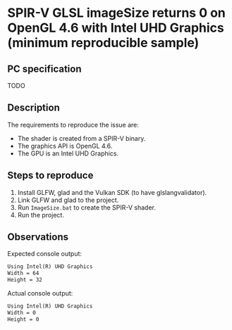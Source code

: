 # SPIR-V GLSL imageSize returns 0 on OpenGL 4.6 with Intel UHD Graphics (minimum reproducible sample)

## PC specification

TODO

## Description

The requirements to reproduce the issue are:
- The shader is created from a SPIR-V binary.
- The graphics API is OpenGL 4.6.
- The GPU is an Intel UHD Graphics.

## Steps to reproduce

1. Install GLFW, glad and the Vulkan SDK (to have glslangvalidator).
2. Link GLFW and glad to the project.
3. Run `ImageSize.bat` to create the SPIR-V shader.
4. Run the project.

## Observations

Expected console output:

```txt
Using Intel(R) UHD Graphics
Width = 64
Height = 32
```

Actual console output:

```txt
Using Intel(R) UHD Graphics
Width = 0
Height = 0
```
